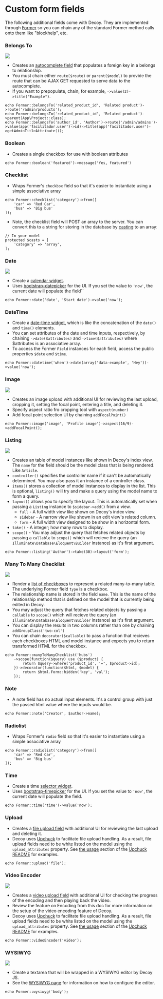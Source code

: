 # Custom form fields

The following additional fields come with Decoy.  They are implemented through [Former](https://github.com/formers/former) so you can chain any of the standard Former method calls onto them like "blockhelp", etc.

### Belongs To

![](assets/img/belongs-to.gif)

- Creates an [autocomplete field](http://cl.ly/image/2e3D3E2o2U2K) that populates a foreign key in a belongs to relationship.
- You must chain either `route($route)` or `parent($model)` to provide the route that can be AJAX GET requested to serve data to the autocomplete.
- If you want to prepopulate, chain, for example, `->value(2)->title("Example")`.

```php?start_inline=1
echo Former::belongsTo('related_product_id', 'Related product')->route('/admin/products');
echo Former::belongsTo('related_product_id', 'Related product')->parent(App\Project::class);
echo Former::belongsTo('author_id', 'Author')->route('/admin/admins')->value(app('facilitador.user')->id)->title(app('facilitador.user')->getAdminTitleAttribute());
```

### Boolean

- Creates a single checkbox for use with boolean attributes

```php?start_inline=1
echo Former::boolean('featured')->message('Yes, featured')
```

### Checklist

- Wraps Former's `checkbox` field so that it's easier to instantiate using a simple associative array

```php?start_inline=1
echo Former::checklist('category')->from([
	'car' => 'Red Car',
	'bus' => 'Big bus'
]);
```

- Note, the checklist field will POST an array to the server.  You can convert this to a string for storing in the database by [casting](https://laravel.com/docs/5.4/eloquent-mutators#array-and-json-casting) to an array:

```php?start_inline=1
// In your model
protected $casts = [
    'category' => 'array',
];
```

### Date

![](assets/img/date.gif)

- Create a [calendar widget](http://cl.ly/image/0m1L2H1i3o12).
- Uses [bootstrap-datepicker](http://www.eyecon.ro/bootstrap-datepicker) for the UI. If you set the value to `'now'`, the current date will populate the field``

```php?start_inline=1
echo Former::date('date', 'Start date')->value('now');
```

### DateTime

- Create a [date-time widget](http://cl.ly/image/3I2G1X1h3s3c), which is like the concatenation of the `date()` and `time()` elements.
- You can set attributes of the date and time inputs, respectively, by chaining `->date($attributes)` and `->time($attributes)` where $attributes is an associative array.
- To access the Former `Field` instances for each field, access the public properties `$date` and `$time`.

```php?start_inline=1
echo Former::datetime('when')->date(array('data-example', 'Hey'))->value('now');
```

### Image

![](assets/img/image.gif)

- Creates an image upload with additional UI for reviewing the last upload, cropping it, setting the focal point, entering a title, and deleting it.
- Specify aspect ratio fro cropping tool with `aspect(number)`
- Add focal point selection UI by chaining `addFocalPoint()`

```php?start_inline=1
echo Former::image('image', 'Profile image')->aspect(16/9)->addFocalPoint();
```

### Listing

![](assets/img/listing.png)

- Creates an table of model instances like shown in Decoy's index view.  The `name` for the field should be the model class that is being rendered.  Like `Article`.
- `controller()` specifies the controller name if it can't be automatically determined.  You may also pass it an instance of a controller class.
- `items()` stores a collection of model instances to display in the list.  This is optional, `listing()` will try and make a query using the model name to form a query.
- `layout()` allows you to specify the layout.  This is automatically set when passing a `Listing` instance to `$sidebar->add()` from a view.
	- `full` - A full width view like shown on Decoy's index view.
	- `sidebar` - A narrow view like shown in an edit view's related column.
	- `form` - A full width view designed to be show in a horizontal form.
- `take()` - A integer; how many rows to display.
- `scope()` - You may adjust the query that fetches related objects by passing a `callable` to `scope()` which will recieve the query (an `Illuminate\Database\Eloquent\Builder` instance) as it's first argument.

```php?start_inline=1
echo Former::listing('Author')->take(30)->layout('form');
```

### Many To Many Checklist

![](assets/img/many-to-many-checklist.png)

- Render a [list of checkboxes](http://cl.ly/image/0b2w0J312z2i) to represent a related many-to-many table.  The underlying Former field `type` is a checkbox.
- The relationship name is stored in the field `name`.  This is the name of the relationship method that is defined on the model that is currently being edited in Decoy.
- You may adjust the query that fetches related objects by passing a `callable` to `scope()` which will recieve the query (an `Illuminate\Database\Eloquent\Builder` instance) as it's first argument.
- You can display the results in two columns rather than one by chaining `addGroupClass('two-col')`
- You can chain `decorator($callable)` to pass a function that recieves each checkboxes HTML and model instance and expects you to return transformed HTML for the checkbox.

```php?start_inline=1		
echo Former::manyToManyChecklist('hubs')
	->scope(function($query) use ($product) {
		return $query->where('product_id', '=', $product->id);
	})->decorator(function($html, $model) {
		return $html.Form::hidden('key', 'val');
	});
```

### Note

- A note field has no actual input elements.  It's a control group with just the passed html value where the inputs would be.

```php?start_inline=1
echo Former::note('Creator', $author->name);
```

### Radiolist

- Wraps Former's `radio` field so that it's easier to instantiate using a simple associative array

```php?start_inline=1
echo Former::radiolist('category')->from([
	'car' => 'Red Car',
	'bus' => 'Big bus'
]);
```

### Time

- Create a time [selector widget](http://cl.ly/image/22062i19133Y).
- Uses [bootstrap-timepicker](http://jdewit.github.io/bootstrap-timepicker/) for the UI. If you set the value to `'now'`, the current date will populate the field.

```php?start_inline=1
echo Former::time('time')->value('now');
```

### Upload

- Creates a [file upload field](http://cl.ly/image/1a0q0C0p3V3y) with additional UI for reviewing the last upload and deleting it.
- Decoy uses [Upchuck](https://github.com/sierratcnologia/upchuck) to facilitate file upload handling.  As a result, file upload fields need to be white listed on the model using the `upload_attributes` property.  See [the usage](https://github.com/sierratcnologia/upchuck#usage) section of the [Upchuck README](https://github.com/sierratcnologia/upchuck/blob/master/README.md) for examples.

```php?start_inline=1
echo Former::upload('file');
```

### Video Encoder

![](assets/img/encoding.gif)

- Creates a [video upload field](http://yo.bkwld.com/image/1R3V1T2o1R1P) with additional UI for checking the progress of the encoding and then playing back the video.
- Review the feature on Encoding from this doc for more information on the setup of the video encoding feature of Decoy.
- Decoy uses [Upchuck](https://github.com/sierratcnologia/upchuck) to facilitate file upload handling.  As a result, file upload fields need to be white listed on the model using the `upload_attributes` property.  See [the usage](https://github.com/sierratcnologia/upchuck#usage) section of the [Upchuck README](https://github.com/sierratcnologia/upchuck/blob/master/README.md) for examples.

```php?start_inline=1
echo Former::videoEncoder('video');
```

### WYSIWYG

![](assets/img/wysiwyg.gif)

- Create a textarea that will be wrapped in a WYSIWYG editor by Decoy JS.
- See the [WYSIWYG page](wysiwyg) for information on how to configure the editor.

```php?start_inline=1
echo Former::wysiwyg('body');
```
